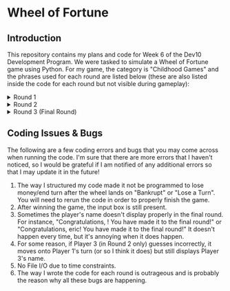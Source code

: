 # Wheel of Fortune

## Introduction
This repository contains my plans and code for Week 6 of the Dev10 Development Program. We were tasked to simulate a Wheel of Fortune game using Python. For my game, the category is "Childhood Games" and the phrases used for each round are listed below (these are also listed inside the code for each round but not visible during gameplay):

<details>
  <summary>Round 1</summary>
  
  ```javascript
  REDLIGHTGREENLIGHT
  ```
</details>

<details>
  <summary>Round 2</summary>
  
  ```javascript
  TUGOFWAR
  ```
</details>

<details>
  <summary>Round 3 (Final Round)</summary>
  
  ```javascript
  MARBLES
  ```
</details>

## Coding Issues & Bugs
The following are a few coding errors and bugs that you may come across when running the code. I'm sure that there are more errors that I haven't noticed, so I would be grateful if I am notified of any additional errors so that I may update it in the future!
1. The way I structured my code made it not be programmed to lose money/end turn after the wheel lands on "Bankrupt" or "Lose a Turn". You will need to rerun the code in order to properly finish the game.
2. After winning the game, the input box is still present.
3. Sometimes the player's name doesn't display properly in the final round. For instance, "Congratulations, ! You have made it to the final round!" or "Congratulations, eric! You have made it to the final round!" It doesn't happen every time, but it's annoying when it does happen.
4. For some reason, if Player 3 (in Round 2 only) guesses incorrectly, it moves onto Player 1's turn (or so I think it does) but still displays Player 3's name.
5. No File I/O due to time constraints.
6. The way I wrote the code for each round is outrageous and is probably the reason why all these bugs are happening.
